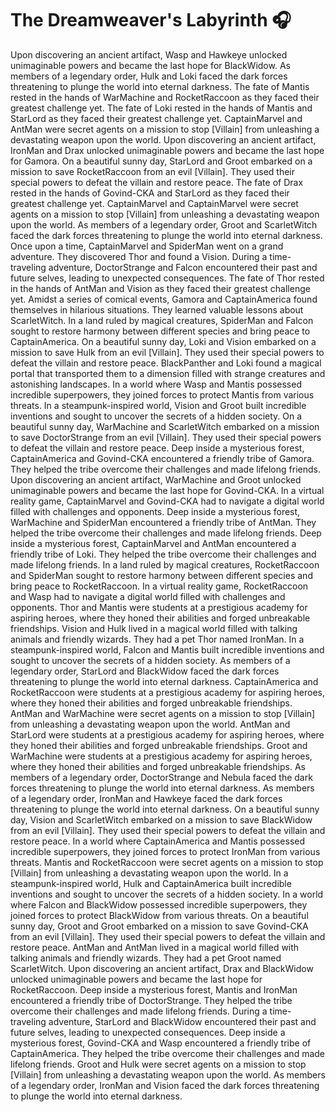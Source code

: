 # The Dreamweaver's Labyrinth :headphones: 

Upon discovering an ancient artifact, Wasp and Hawkeye unlocked unimaginable powers and became the last hope for BlackWidow.
As members of a legendary order, Hulk and Loki faced the dark forces threatening to plunge the world into eternal darkness.
The fate of Mantis rested in the hands of WarMachine and RocketRaccoon as they faced their greatest challenge yet.
The fate of Loki rested in the hands of Mantis and StarLord as they faced their greatest challenge yet.
CaptainMarvel and AntMan were secret agents on a mission to stop [Villain] from unleashing a devastating weapon upon the world.
Upon discovering an ancient artifact, IronMan and Drax unlocked unimaginable powers and became the last hope for Gamora.
On a beautiful sunny day, StarLord and Groot embarked on a mission to save RocketRaccoon from an evil [Villain]. They used their special powers to defeat the villain and restore peace.
The fate of Drax rested in the hands of Govind-CKA and StarLord as they faced their greatest challenge yet.
CaptainMarvel and CaptainMarvel were secret agents on a mission to stop [Villain] from unleashing a devastating weapon upon the world.
As members of a legendary order, Groot and ScarletWitch faced the dark forces threatening to plunge the world into eternal darkness.
Once upon a time, CaptainMarvel and SpiderMan went on a grand adventure. They discovered Thor and found a Vision.
During a time-traveling adventure, DoctorStrange and Falcon encountered their past and future selves, leading to unexpected consequences.
The fate of Thor rested in the hands of AntMan and Vision as they faced their greatest challenge yet.
Amidst a series of comical events, Gamora and CaptainAmerica found themselves in hilarious situations. They learned valuable lessons about ScarletWitch.
In a land ruled by magical creatures, SpiderMan and Falcon sought to restore harmony between different species and bring peace to CaptainAmerica.
On a beautiful sunny day, Loki and Vision embarked on a mission to save Hulk from an evil [Villain]. They used their special powers to defeat the villain and restore peace.
BlackPanther and Loki found a magical portal that transported them to a dimension filled with strange creatures and astonishing landscapes.
In a world where Wasp and Mantis possessed incredible superpowers, they joined forces to protect Mantis from various threats.
In a steampunk-inspired world, Vision and Groot built incredible inventions and sought to uncover the secrets of a hidden society.
On a beautiful sunny day, WarMachine and ScarletWitch embarked on a mission to save DoctorStrange from an evil [Villain]. They used their special powers to defeat the villain and restore peace.
Deep inside a mysterious forest, CaptainAmerica and Govind-CKA encountered a friendly tribe of Gamora. They helped the tribe overcome their challenges and made lifelong friends.
Upon discovering an ancient artifact, WarMachine and Groot unlocked unimaginable powers and became the last hope for Govind-CKA.
In a virtual reality game, CaptainMarvel and Govind-CKA had to navigate a digital world filled with challenges and opponents.
Deep inside a mysterious forest, WarMachine and SpiderMan encountered a friendly tribe of AntMan. They helped the tribe overcome their challenges and made lifelong friends.
Deep inside a mysterious forest, CaptainMarvel and AntMan encountered a friendly tribe of Loki. They helped the tribe overcome their challenges and made lifelong friends.
In a land ruled by magical creatures, RocketRaccoon and SpiderMan sought to restore harmony between different species and bring peace to RocketRaccoon.
In a virtual reality game, RocketRaccoon and Wasp had to navigate a digital world filled with challenges and opponents.
Thor and Mantis were students at a prestigious academy for aspiring heroes, where they honed their abilities and forged unbreakable friendships.
Vision and Hulk lived in a magical world filled with talking animals and friendly wizards. They had a pet Thor named IronMan.
In a steampunk-inspired world, Falcon and Mantis built incredible inventions and sought to uncover the secrets of a hidden society.
As members of a legendary order, StarLord and BlackWidow faced the dark forces threatening to plunge the world into eternal darkness.
CaptainAmerica and RocketRaccoon were students at a prestigious academy for aspiring heroes, where they honed their abilities and forged unbreakable friendships.
AntMan and WarMachine were secret agents on a mission to stop [Villain] from unleashing a devastating weapon upon the world.
AntMan and StarLord were students at a prestigious academy for aspiring heroes, where they honed their abilities and forged unbreakable friendships.
Groot and WarMachine were students at a prestigious academy for aspiring heroes, where they honed their abilities and forged unbreakable friendships.
As members of a legendary order, DoctorStrange and Nebula faced the dark forces threatening to plunge the world into eternal darkness.
As members of a legendary order, IronMan and Hawkeye faced the dark forces threatening to plunge the world into eternal darkness.
On a beautiful sunny day, Vision and ScarletWitch embarked on a mission to save BlackWidow from an evil [Villain]. They used their special powers to defeat the villain and restore peace.
In a world where CaptainAmerica and Mantis possessed incredible superpowers, they joined forces to protect IronMan from various threats.
Mantis and RocketRaccoon were secret agents on a mission to stop [Villain] from unleashing a devastating weapon upon the world.
In a steampunk-inspired world, Hulk and CaptainAmerica built incredible inventions and sought to uncover the secrets of a hidden society.
In a world where Falcon and BlackWidow possessed incredible superpowers, they joined forces to protect BlackWidow from various threats.
On a beautiful sunny day, Groot and Groot embarked on a mission to save Govind-CKA from an evil [Villain]. They used their special powers to defeat the villain and restore peace.
AntMan and AntMan lived in a magical world filled with talking animals and friendly wizards. They had a pet Groot named ScarletWitch.
Upon discovering an ancient artifact, Drax and BlackWidow unlocked unimaginable powers and became the last hope for RocketRaccoon.
Deep inside a mysterious forest, Mantis and IronMan encountered a friendly tribe of DoctorStrange. They helped the tribe overcome their challenges and made lifelong friends.
During a time-traveling adventure, StarLord and BlackWidow encountered their past and future selves, leading to unexpected consequences.
Deep inside a mysterious forest, Govind-CKA and Wasp encountered a friendly tribe of CaptainAmerica. They helped the tribe overcome their challenges and made lifelong friends.
Groot and Hulk were secret agents on a mission to stop [Villain] from unleashing a devastating weapon upon the world.
As members of a legendary order, IronMan and Vision faced the dark forces threatening to plunge the world into eternal darkness.
